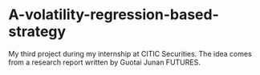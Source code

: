 # A-volatility-regression-based-strategy
My third project during my internship at CITIC Securities. The idea comes from a research report written by Guotai Junan FUTURES.
